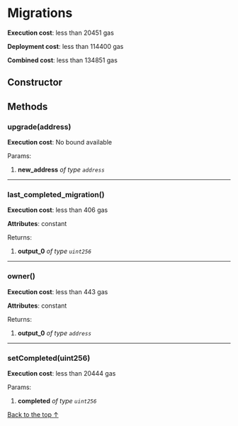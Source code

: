 # Migrations


**Execution cost**: less than 20451 gas

**Deployment cost**: less than 114400 gas

**Combined cost**: less than 134851 gas

## Constructor






## Methods
### upgrade(address)


**Execution cost**: No bound available


Params:

1. **new_address** *of type `address`*


--- 
### last_completed_migration()


**Execution cost**: less than 406 gas

**Attributes**: constant



Returns:


1. **output_0** *of type `uint256`*

--- 
### owner()


**Execution cost**: less than 443 gas

**Attributes**: constant



Returns:


1. **output_0** *of type `address`*

--- 
### setCompleted(uint256)


**Execution cost**: less than 20444 gas


Params:

1. **completed** *of type `uint256`*


[Back to the top ↑](#migrations)
